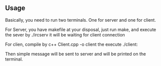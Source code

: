 ## Usage
Basically, you need to run two terminals. One for server and one for client.

For Server, you have makefile at your disposal, just run make, and execute the sever by ./ircserv it will be waiting for client connection

For clien,  compile by c++ Client.cpp -o client the execute ./client: 


Then simple message will be sent to server and will be printed on the terminal.
